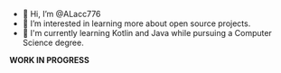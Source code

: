 - 👋 Hi, I’m @ALacc776
- 👀 I’m interested in learning more about open source projects. 
- 🌱 I'm currently learning Kotlin and Java while pursuing a Computer Science degree.

**WORK IN PROGRESS**


<!---
ALacc776/ALacc776 is a ✨ special ✨ repository because its `README.md` (this file) appears on your GitHub profile.
You can click the Preview link to take a look at your changes.
--->
